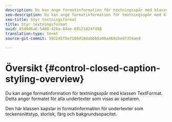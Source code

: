```yaml
---
description: Du kan ange formatinformation för textningsspår med klassen TextFormat. Detta anger formatet för alla undertexter som visas av spelaren.
seo-description: Du kan ange formatinformation för textningsspår med klassen TextFormat. Detta anger formatet för alla undertexter som visas av spelaren.
seo-title: Styr textningsformat
title: Styr textningsformat
uuid: 85d9d6a6-5480-42ba-84ae-69121424f498
translation-type: tm+mt
source-git-commit: 592245f5a7186d18dabbb5a98a468cbed7354aed

---
```



# Översikt {#control-closed-caption-styling-overview}

Du kan ange formatinformation för textningsspår med klassen TextFormat. Detta anger formatet för alla undertexter som visas av spelaren.

Den här klassen kapslar in formatinformation för undertexter som teckensnittstyp, storlek, färg och bakgrundsopacitet.